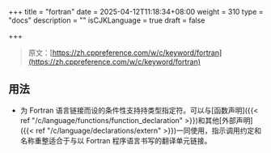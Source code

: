 +++
title = "fortran"
date = 2025-04-12T11:18:34+08:00
weight = 310
type = "docs"
description = ""
isCJKLanguage = true
draft = false

+++

> 原文：[https://zh.cppreference.com/w/c/keyword/fortran](https://zh.cppreference.com/w/c/keyword/fortran)

## 用法

- 为 Fortran 语言链接而设的条件性支持持类型指定符。可以与[函数声明]({{< ref "/c/language/functions/function_declaration" >}})和其他[外部声明]({{< ref "/c/language/declarations/extern" >}})一同使用，指示调用约定和名称重整适合于与以 Fortran 程序语言书写的翻译单元链接。
